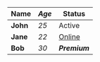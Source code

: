 | **Name** | *Age* | Status |
|----------|-------|--------|
| **John** | *25*  | Active |
| **Jane** | *22*  | [Online](https://example.com/jane) |
| **Bob**  | *30*  | ***Premium*** |